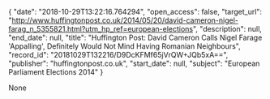 {
  "date": "2018-10-29T13:22:16.764294", 
  "open_access": false, 
  "target_url": "http://www.huffingtonpost.co.uk/2014/05/20/david-cameron-nigel-farag_n_5355821.html?utm_hp_ref=european-elections", 
  "description": null, 
  "end_date": null, 
  "title": "Huffington Post: David Cameron Calls Nigel Farage 'Appalling', Definitely Would Not Mind Having Romanian Neighbours", 
  "record_id": "20181029T132216/D9DcKFMf65jVrQW+JQb5xA==", 
  "publisher": "huffingtonpost.co.uk", 
  "start_date": null, 
  "subject": "European Parliament Elections 2014"
}

None